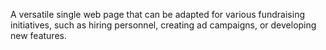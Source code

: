 A versatile single web page that can be adapted for various fundraising initiatives, such as hiring personnel, creating ad campaigns, or developing new features.